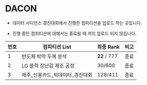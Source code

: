# DACON

- 데이터 사이언스 경진대회에서 진행한 컴피티션을 업로드 하는 곳입니다.

- 진행 중인 컴피티션에 대해서는 종료될 때 까지 업로드 되지 않습니다.

| 번호 | 컴피티션 List                   | 최종 Rank    | 비고 |
| ---- | ------------------------------- | ------------ | ---- |
| 1    | 반도체 박막 두께 분석           | **22** / 777 | 종료 |
| 2    | LG 블럭 장난감 제조 공정        | 30/600       | 종료 |
| 3    | 제주_신용카드_빅데이터_경진대회 | 128/411      | 종료 |

